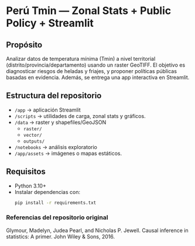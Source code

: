 # Perú Tmin — Zonal Stats + Public Policy + Streamlit

## Propósito
Analizar datos de temperatura mínima (Tmin) a nivel territorial (distrito/provincia/departamento) usando un raster GeoTIFF. El objetivo es diagnosticar riesgos de heladas y friajes, y proponer políticas públicas basadas en evidencia. Además, se entrega una app interactiva en Streamlit.

## Estructura del repositorio
- `/app` → aplicación Streamlit 
- `/scripts` → utilidades de carga, zonal stats y gráficos.
- `/data` → raster y shapefiles/GeoJSON 
  - `raster/`
  - `vector/`
  - `outputs/`
- `/notebooks` → análisis exploratorio 
- `/app/assets` → imágenes o mapas estáticos.

## Requisitos
- Python 3.10+
- Instalar dependencias con:
  ```bash
  pip install -r requirements.txt

### Referencias del repositorio original
Glymour, Madelyn, Judea Pearl, and Nicholas P. Jewell. Causal inference in statistics: A primer. John Wiley & Sons, 2016. 
